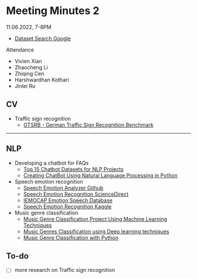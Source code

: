 # Meeting Minutes 2
11.06.2022, 7-8PM
- [Dataset Search Google](https://datasetsearch.research.google.com)

Attendance
- Vivien Xian
- Zhaocheng Li
- Zhiqing Cen
- Harshwardhan Kothari
- Jinlei Ru

## CV
- Traffic sign recognition
    - [GTSRB - German Traffic Sign Recognition Benchmark](https://www.kaggle.com/datasets/meowmeowmeowmeowmeow/gtsrb-german-traffic-sign)

---

## NLP
- Developing a chatbot for FAQs
    - [Top 15 Chatbot Datasets for NLP Projects](https://hackernoon.com/top-15-chatbot-datasets-for-nlp-projects-8k2f3zqc)
    - [Creating ChatBot Using Natural Language Processing in Python](https://www.analyticsvidhya.com/blog/2021/12/creating-chatbot-building-using-python/)
- Speech emotion recognition
    - [Speech Emotion Analyzer Github](https://github.com/MITESHPUTHRANNEU/Speech-Emotion-Analyzer)
    - [Speech Emotion Recognition ScienceDirect](https://www.sciencedirect.com/topics/computer-science/speech-emotion-recognition)
    - [IEMOCAP Emotion Speech Database](https://www.kaggle.com/datasets/samuelsamsudinng/iemocap-emotion-speech-database)
    - [Speech Emotion Recognition Kaggle](https://datasetsearch.research.google.com/search?src=2&query=Speech%20Emotion%20Recognition%20Dataset&docid=L2cvMTFxdDMwNHF6cQ%3D%3D)
- Music genre classification
    - [Music Genre Classification Project Using Machine Learning Techniques](https://www.analyticsvidhya.com/blog/2022/03/music-genre-classification-project-using-machine-learning-techniques/)
    - [Music Genres Classification using Deep learning techniques](https://www.analyticsvidhya.com/blog/2021/06/music-genres-classification-using-deep-learning-techniques/)
    - [Music Genre Classification with Python](https://towardsdatascience.com/music-genre-classification-with-python-c714d032f0d8)

## To-do
- [ ] more research on Traffic sign recognition
